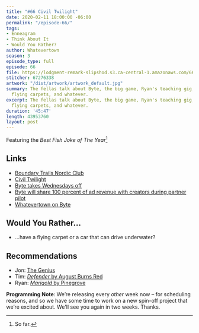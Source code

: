 ```yaml
---
title: "#66 Civil Twilight"
date: 2020-02-11 18:00:00 -06:00
permalink: "/episode-66/"
tags:
- Enneagram
- Think About It
- Would You Rather?
author: Whatevertown
season: 3
episode_type: full
episode: 66
file: https://lodgment-remark-slipshod.s3.ca-central-1.amazonaws.com/66.mp3
stitcher: 67276338
artwork: "/dist/artwork/artwork_default.jpg"
summary: The fellas talk about Byte, the big game, Ryan's teaching gig, dream cameos,
  flying carpets, and whatever.
excerpt: The fellas talk about Byte, the big game, Ryan's teaching gig, dream cameos,
  flying carpets, and whatever.
duration: '45:47'
length: 43953760
layout: post
---
```


Featuring the *Best Fish Joke of The Year*[^1]

## Links
- [Boundary Trails Nordic Club](https://btncski.wordpress.com/)
- [Civil Twilight](https://youtu.be/H9Ev1KzZby0)
- [Byte takes Wednesdays off](https://twitter.com/bobby/status/1224837864724320257)
- [Byte will share 100 percent of ad revenue with creators during partner pilot](https://www.theverge.com/creators/2020/1/31/21117197/byte-partner-program-monetization-dom-hofmann-vine)
- [Whatevertown on Byte](https://byte.co/whatevertown)

## Would You Rather…
- …have a flying carpet or a car that can drive underwater?

## Recommendations
- Jon: [The Genius](https://trakt.tv/shows/the-genius)
- Tim: [*Defender* by August Burns Red](https://youtu.be/48L67oBBvHQ)
- Ryan: [*Marigold* by Pinegrove](https://open.spotify.com/album/5yAlf6PE6Gu8FQv6AOroMA)

**Programming Note**: We’re releasing every _other_ week now – for scheduling reasons, and so we have some time to work on a new spin-off project that we’re excited about. We'll see you again in two weeks. Thanks.

[^1]: So far.